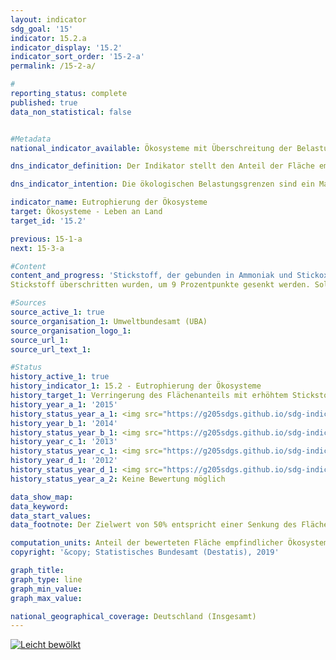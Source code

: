 ```yaml
---                   
layout: indicator                   
sdg_goal: '15'                   
indicator: 15.2.a                   
indicator_display: '15.2'                   
indicator_sort_order: '15-2-a'                   
permalink: /15-2-a/                   

#                   
reporting_status: complete                   
published: true                   
data_non_statistical: false                   


#Metadata                   
national_indicator_available: Ökosysteme mit Überschreitung der Belastungsgrenzen für Eutrophierung durch Stickstoffeinträge                   

dns_indicator_definition: Der Indikator stellt den Anteil der Fläche empfindlicher Ökosysteme dar, bei der die ökologischen Belastungsgrenzen (Critical Loads) durch atmosphärische Stickstoffeinträge überschritten wurden, gemessen an der gesamten bewerteten Fläche empfindlicher Ökosysteme.                   

dns_indicator_intention: Die ökologischen Belastungsgrenzen sind ein Maß für die Empfindlichkeit eines Ökosystems gegenüber dem Eintrag eines Schadstoffs. Liegen die Einträge von Luftschadstoffen unter diesen Critical Loads, ist nach heutigem Stand des Wissens nicht mit schädlichen Wirkungen auf Struktur und Funktion eines Ökosystems zu rechnen. Fast die Hälfte der Farn- und Blütenpflanzen, die in Deutschland in der Roten Liste aufgeführt sind, sind durch Nährstoffeinträge gefährdet. Bis zum Jahr 2030 soll der Flächenanteil mit erhöhtem Stickstoffeintrag um 35 % gegenüber 2005 reduziert werden. Dies entspricht einer Senkung auf 50 % der Fläche aller Ökosysteme.                   

indicator_name: Eutrophierung der Ökosysteme                   
target: Ökosysteme - Leben an Land                   
target_id: '15.2'                   

previous: 15-1-a                   
next: 15-3-a                   

#Content                    
content_and_progress: 'Stickstoff, der gebunden in Ammoniak und Stickoxiden in die Atmosphäre gelangt, wird gasförmig, in Regen gelöst, oder als Bestandteil des Feinstaubs in empfindliche Ökosysteme eingetragen. Als Ökosysteme werden dabei Wälder, natürliches Grünland, Moore, Sümpfe und Heiden betrachtet. Zur Bewertung der Stickstoffeinträge werden ökosystemspezifische Belastungsgrenzen ermittelt, bei deren Einhaltung nach heutigem Wissensstand Strukturen und Funktionen sowie die Artengemeinschaften eines Ökosystems geschützt sind. Ökologische Belastungsgrenzen sind somit ein Maß für die Empfindlichkeit eines Ökosystems und erlauben eine räumlich differenzierte Gegenüberstellung der Belastbarkeit von Ökosystemen mit aktuellen atmosphärischen Stickstoffeinträgen. Insgesamt werden auf diese Weise etwa elf Millionen Hektar, das heißt nahezu ein Drittel der Fläche Deutschlands, bewertet. Auswirkungen eines übermäßigen Stickstoffeintrags treten oft erst einige Jahre später auf. Ebenso sind positive Effekte aufgrund geminderten Eintrags erst nach längerer Zeit zu erkennen. Die Eutrophierung von Ökosystemen steht in Beziehung zu den Indikatoren 2.1.a „Stickstoffüberschuss“, 3.2.a „Emissionen von Luftschadstoffen“, 6.1.b „Nitrat im Grundwasser“ und 14.1.a „Stickstoffeintrag über die Zuflüsse in Nord- und Ostsee“. Seit dem Jahr 2018 wird der Indikator vom Umweltbundesamt (UBA) berechnet. Derzeit liegt eine Zeitreihe für die Jahre 2000 bis 2015 vor. Zwei Datensätze sind dabei von grundlegender Bedeutung. Der erste Datensatz ist der Critical-Load-Datensatz, der vom UBA für die internationale Berichterstattung im Rahmen der Genfer Luftreinhaltekonvention (CLRTAP) bereitgestellt wird. Grundlagen zur Ermittlung dieses Datensatzes sind unter anderem die Bodenübersichtskarte Deutschlands, die Karte der mittleren jährlichen Sickerwasserrate aus dem Boden, die Karte der Landnutzungsverteilung sowie Klimadaten Deutschlands. Der zweite Datensatz beinhaltet eine Zeitreihe der Stickstoffeinträge in Deutschland und wurde im Rahmen des PINETI III-Projekts (Pollutant INput and EcosysTem Impact) berechnet. Im Jahr 2015 wurden in Deutschland auf 68'&nbsp%' der Fläche aller bewerteten empfindlichen Ökosysteme die Belastungsgrenzen für schädlichen Stickstoffeintrag überschritten. Besonders hoch sind Überschreitungen in Teilen Norddeutschlands, da hier durch die Landwirtschaft große Mengen reaktiver Stickstoffverbindungen freigesetzt werden. Zwischen 2005 und 2015 konnte der Anteil der Flächen, auf denen die Belastungsgrenzen für
Stickstoff überschritten wurden, um 9 Prozentpunkte gesenkt werden. Sollte die Reduktion von Stickstoffeinträgen der vergangenen Berichtsjahre fortgeführt werden, so wird das angestrebte Ziel von höchstens 50'&nbsp%' belasteter Fläche im Jahr 2030 leicht verfehlt.'                   

#Sources
source_active_1: true                           
source_organisation_1: Umweltbundesamt (UBA)                           
source_organisation_logo_1:                            
source_url_1:                            
source_url_text_1:                            

#Status                   
history_active_1: true                   
history_indicator_1: 15.2 - Eutrophierung der Ökosysteme                   
history_target_1: Verringerung des Flächenanteils mit erhöhtem Stickstoffeintrag um 35 % gegenüber 2005 bis 2030
history_year_a_1: '2015'                           
history_status_year_a_1: <img src="https://g205sdgs.github.io/sdg-indicators/public/Wettersymbole/Leicht bewölkt.png" alt="Leicht bewölkt" />
history_year_b_1: '2014'                           
history_status_year_b_1: <img src="https://g205sdgs.github.io/sdg-indicators/public/Wettersymbole/Wolke.png" alt="Wolke" />
history_year_c_1: '2013'                           
history_status_year_c_1: <img src="https://g205sdgs.github.io/sdg-indicators/public/Wettersymbole/Wolke.png" alt="Wolke" />
history_year_d_1: '2012'                           
history_status_year_d_1: <img src="https://g205sdgs.github.io/sdg-indicators/public/Wettersymbole/Sonne.png" alt="Sonne" />
history_status_year_a_2: Keine Bewertung möglich

data_show_map: 
data_keyword:                    
data_start_values:                    
data_footnote: Der Zielwert von 50% entspricht einer Senkung des Flächenanteils um 35% gegenüber 2005.                   

computation_units: Anteil der bewerteten Fläche empfindlicher Ökosysteme, in %                   
copyright: '&copy; Statistisches Bundesamt (Destatis), 2019'                   

graph_title:                    
graph_type: line                   
graph_min_value:                    
graph_max_value:                    

national_geographical_coverage: Deutschland (Insgesamt)                   
---
```

<a href="https://nachhaltige-entwicklung-deutschland.github.io/open-sdg-site-starter/status/"><img src="https://g205sdgs.github.io/sdg-indicators/public/Wettersymbole/Leicht bewölkt.png" alt="Leicht bewölkt" />                           
</a>